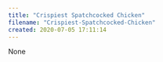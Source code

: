 ```yaml
---
title: "Crispiest Spatchcocked Chicken"
filename: "Crispiest-Spatchcocked-Chicken"
created: 2020-07-05 17:11:14
---
```

None
